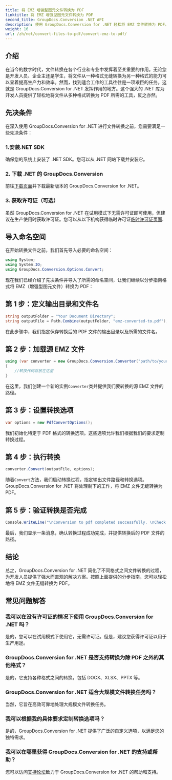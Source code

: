 ```yaml
---
title: 将 EMZ 增强型图元文件转换为 PDF
linktitle: 将 EMZ 增强型图元文件转换为 PDF
second_title: GroupDocs.Conversion .NET API
description: 使用 GroupDocs.Conversion for .NET 轻松将 EMZ 文件转换为 PDF。简化您的文件转换任务。
weight: 16
url: /zh/net/convert-files-to-pdf/convert-emz-to-pdf/
---
```

## 介绍
在当今的数字时代，文件转换在各个行业和专业中发挥着至关重要的作用。无论您是开发人员、企业主还是学生，将文件从一种格式无缝转换为另一种格式的能力可以显着提高生产力和效率。然而，找到适合工作的工具往往是一项艰巨的任务。这就是 GroupDocs.Conversion for .NET 发挥作用的地方。这个强大的 .NET 库为开发人员提供了轻松地将文件从多种格式转换为 PDF 所需的工具，反之亦然。
## 先决条件
在深入使用 GroupDocs.Conversion for .NET 进行文件转换之前，您需要满足一些先决条件：
### 1.安装.NET SDK
确保您的系统上安装了 .NET SDK。您可以从 .NET 网站下载并安装它。
### 2. 下载 .NET 的 GroupDocs.Conversion
前往[下载页面](https://releases.groupdocs.com/conversion/net/)并下载最新版本的 GroupDocs.Conversion for .NET。
### 3. 获取许可证（可选）
虽然 GroupDocs.Conversion for .NET 在试用模式下无需许可证即可使用，但建议在生产使用时获取许可证。您可以从以下机构获得临时许可证[临时许可证页面](https://purchase.groupdocs.com/temporary-license/).

## 导入命名空间
在开始转换文件之前，我们首先导入必要的命名空间：
```csharp
using System;
using System.IO;
using GroupDocs.Conversion.Options.Convert;
```
现在我们已经介绍了先决条件并导入了所需的命名空间，让我们继续以分步指南格式将 EMZ（增强型图元文件）转换为 PDF：
## 第 1 步：定义输出目录和文件名
```csharp
string outputFolder = "Your Document Directory";
string outputFile = Path.Combine(outputFolder, "emz-converted-to.pdf");
```
在此步骤中，我们指定保存转换后的 PDF 文件的输出目录以及所需的文件名。
## 第 2 步：加载源 EMZ 文件
```csharp
using (var converter = new GroupDocs.Conversion.Converter("path/to/your/emz/file.emz"))
{
    //转换代码将放在这里
}
```
在这里，我们创建一个新的实例`Converter`类并提供我们要转换的源 EMZ 文件的路径。
## 第 3 步：设置转换选项
```csharp
var options = new PdfConvertOptions();
```
我们初始化特定于 PDF 格式的转换选项。这些选项允许我们根据我们的要求定制转换过程。
## 第 4 步：执行转换
```csharp
converter.Convert(outputFile, options);
```
随着`Convert`方法，我们启动转换过程，指定输出文件路径和转换选项。 GroupDocs.Conversion for .NET 将处理剩下的工作，将 EMZ 文件无缝转换为 PDF。
## 第 5 步：验证转换是否完成
```csharp
Console.WriteLine("\nConversion to pdf completed successfully. \nCheck output in {0}", outputFolder);
```
最后，我们显示一条消息，确认转换过程成功完成，并提供转换后的 PDF 文件的路径。

## 结论
总之，GroupDocs.Conversion for .NET 简化了不同格式之间文件转换的过程，为开发人员提供了强大而直观的解决方案。按照上面提供的分步指南，您可以轻松地将 EMZ 文件无缝转换为 PDF。
## 常见问题解答
### 我可以在没有许可证的情况下使用 GroupDocs.Conversion for .NET 吗？
是的，您可以在试用模式下使用它，无需许可证。但是，建议您获得许可证以用于生产用途。
### GroupDocs.Conversion for .NET 是否支持转换为除 PDF 之外的其他格式？
是的，它支持各种格式之间的转换，包括 DOCX、XLSX、PPTX 等。
### GroupDocs.Conversion for .NET 适合大规模文件转换任务吗？
当然，它旨在高效可靠地处理大规模文件转换任务。
### 我可以根据我的具体要求定制转换选项吗？
是的，GroupDocs.Conversion for .NET 提供了广泛的自定义选项，以满足您的独特需求。
### 我可以在哪里获得 GroupDocs.Conversion for .NET 的支持或帮助？
您可以访问[支持论坛](https://forum.groupdocs.com/c/conversion/11)致力于 GroupDocs.Conversion for .NET 的帮助和支持。
